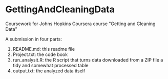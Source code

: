 # GettingAndCleaningData
Coursework for Johns Hopkins Coursera course "Getting and Cleaning Data"

A submission in four parts:

1) README.md:      this readme file
2) Project.txt:    the code book
3) run_analysit.R: the R script that turns data downloaded from a ZIP file a tidy and somewhat processed table
4) output.txt:     the analyzed data itself
